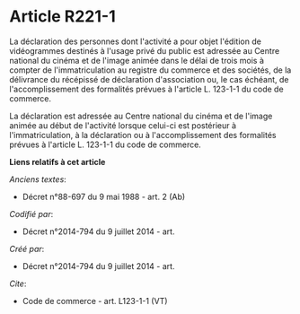 # Article R221-1

La déclaration des personnes dont l'activité a pour objet l'édition de vidéogrammes destinés à l'usage privé du public est
adressée au Centre national du cinéma et de l'image animée dans le délai de trois mois à compter de l'immatriculation au
registre du commerce et des sociétés, de la délivrance du récépissé de déclaration d'association ou, le cas échéant, de
l'accomplissement des formalités prévues à l'article L. 123-1-1 du code de commerce. 

La déclaration est adressée au Centre national du cinéma et de l'image animée au début de l'activité lorsque celui-ci est
postérieur à l'immatriculation, à la déclaration ou à l'accomplissement des formalités prévues à l'article L. 123-1-1 du code
de commerce.

**Liens relatifs à cet article**

_Anciens textes_:

  - Décret n°88-697 du 9 mai 1988 - art. 2 (Ab)

_Codifié par_:

  - Décret n°2014-794 du 9 juillet 2014 - art.

_Créé par_:

  - Décret n°2014-794 du 9 juillet 2014 - art.

_Cite_:

  - Code de commerce - art. L123-1-1 (VT)
